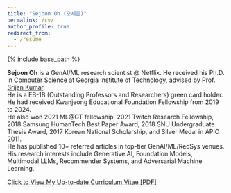 ```yaml
---
title: "Sejoon Oh (오세준)"
permalink: /cv/
author_profile: true
redirect_from:
  - /resume
---
```


{% include base_path %}

**Sejoon Oh** is a GenAI/ML research scientist @ Netflix. He received his Ph.D. in Computer Science at Georgia Institute of Technology, advised by Prof. [Srijan Kumar](https://www.cc.gatech.edu/~srijan/).  
He is a EB-1B (Outstanding Professors and Researchers) green card holder.  
He had received Kwanjeong Educational Foundation Fellowship from 2019 to 2024.  
He also won 2021 ML@GT fellowship, 2021 Twitch Research Fellowship, 2018 Samsung HumanTech Best Paper Award, 2018 SNU Undergraduate Thesis Award, 2017 Korean National Scholarship, and Silver Medal in APIO 2011.  
He has published 10+ referred articles in top-tier GenAI/ML/RecSys venues.  
His research interests include Generative AI, Foundation Models, Multimodal LLMs, Recommender Systems, and Adversarial Machine Learning. 

[Click to View My Up-to-date Curriculum Vitae [PDF]](https://github.com/sejoonoh/sejoonoh.github.io/blob/master/files/Sejoon_Oh_CV_Jan2025.pdf)

<!-- <embed src="http://lantaoyu.com/files/lantaoyu_cv.pdf" width="650" height="1800" type='application/pdf'> -->
